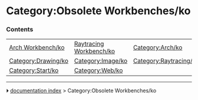 # Category:Obsolete Workbenches/ko


### Contents

|     |     |     |
| --- | --- | --- |
| [Arch Workbench/ko](Arch_Workbench/ko.md) | [Raytracing Workbench/ko](Raytracing_Workbench/ko.md) | [Category:Arch/ko](Category_Arch/ko.md) |
| [Category:Drawing/ko](Category_Drawing/ko.md) | [Category:Image/ko](Category_Image/ko.md) | [Category:Raytracing/ko](Category_Raytracing/ko.md) |
| [Category:Start/ko](Category_Start/ko.md) | [Category:Web/ko](Category_Web/ko.md) |



---
⏵ [documentation index](../README.md) > Category:Obsolete Workbenches/ko
